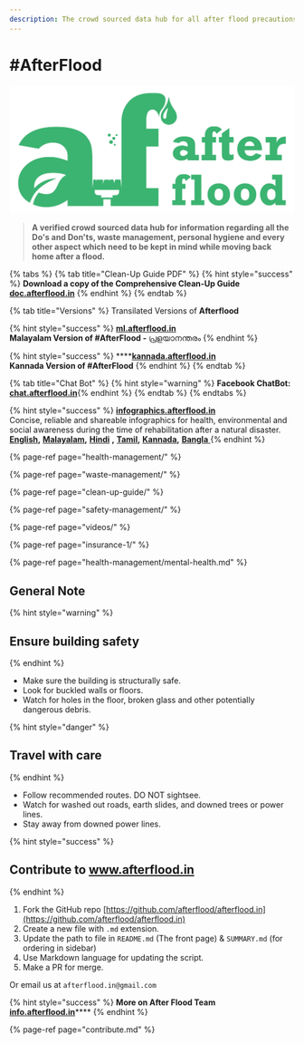 ```yaml
---
description: The crowd sourced data hub for all after flood precautions
---
```


# \#AfterFlood

![](.gitbook/assets/afterflood-logo-0x.jpg)

> **A verified crowd sourced data hub for information regarding all the Do's and Don'ts, waste management, personal hygiene and every other aspect which need to be kept in mind while moving back home after a flood.**

{% tabs %}
{% tab title="Clean-Up Guide PDF" %}
{% hint style="success" %}
**Download a copy of the Comprehensive Clean-Up Guide**  
[**doc.afterflood.in**](http://doc.afterflood.in/)
{% endhint %}
{% endtab %}

{% tab title="Versions" %}
Transilated Versions of **Afterflood**

{% hint style="success" %}
[**ml.afterflood.in**](http://ml.afterflood.in)  
**Malayalam Version of \#AfterFlood -** പ്രളയാനന്തരം
{% endhint %}

{% hint style="success" %}
\*\*\*\*[**kannada.afterflood.in**](https://kannada.afterflood.in/)  
**Kannada Version of \#AfterFlood**
{% endhint %}
{% endtab %}

{% tab title="Chat Bot" %}
{% hint style="warning" %}
**Facebook ChatBot:** [**chat.afterflood.in**](http://chat.afterflood.in/)​
{% endhint %}
{% endtab %}
{% endtabs %}

{% hint style="success" %}
[**infographics.afterflood.in**](https://infographics.afterflood.in/#/)  
Concise, reliable and shareable infographics for health, environmental and social awareness during the time of rehabilitation after a natural disaster.  
[**English**](https://infographics.afterflood.in/#/english)**,** [**Malayalam**](https://infographics.afterflood.in/#/malayalam)**,** [**Hindi**](https://infographics.afterflood.in/#/hindi) **,** [**Tamil**](https://infographics.afterflood.in/#/tamil)**,** [**Kannada**](https://infographics.afterflood.in/#/kannada)**,** [**Bangla** ](https://infographics.afterflood.in/#/bangla)
{% endhint %}

{% page-ref page="health-management/" %}

{% page-ref page="waste-management/" %}

{% page-ref page="clean-up-guide/" %}

{% page-ref page="safety-management/" %}

{% page-ref page="videos/" %}

{% page-ref page="insurance-1/" %}

{% page-ref page="health-management/mental-health.md" %}

## General Note

{% hint style="warning" %}
## Ensure building safety
{% endhint %}

* Make sure the building is structurally safe.
* Look for buckled walls or floors.
* Watch for holes in the floor, broken glass and other potentially dangerous debris.

{% hint style="danger" %}
## **Travel with care**
{% endhint %}

* Follow recommended routes. DO NOT sightsee.
* Watch for washed out roads, earth slides, and downed trees or power lines.
* Stay away from downed power lines.

{% hint style="success" %}
## Contribute to www.afterflood.in
{% endhint %}

1. Fork the GitHub repo [https://github.com/afterflood/afterflood.in](https://github.com/afterflood/afterflood.in)
2. Create a new file with `.md` extension.
3. Update the path to file in `README.md` \(The front page\) & `SUMMARY.md` \(for ordering in sidebar\)
4. Use Markdown language for updating the script.
5. Make a PR for merge.

Or email us at `afterflood.in@gmail.com`

{% hint style="success" %}
**More on After Flood Team** [**info.afterflood.in**](http://info.afterflood.in)\*\*\*\*
{% endhint %}

{% page-ref page="contribute.md" %}
